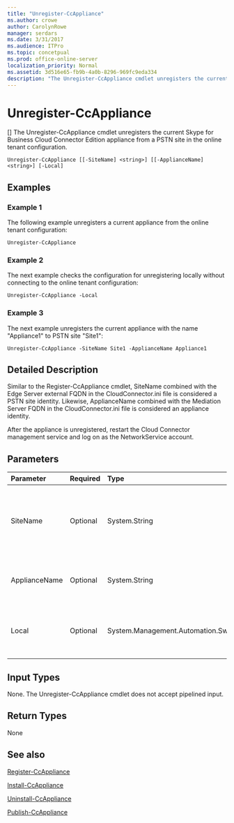 ```yaml
---
title: "Unregister-CcAppliance"
ms.author: crowe
author: CarolynRowe
manager: serdars
ms.date: 3/31/2017
ms.audience: ITPro
ms.topic: concetpual
ms.prod: office-online-server
localization_priority: Normal
ms.assetid: 3d516e65-fb9b-4a0b-8296-969fc9eda334
description: "The Unregister-CcAppliance cmdlet unregisters the current Skype for Business Cloud Connector Edition appliance from a PSTN site in the online tenant configuration."
---
```


# Unregister-CcAppliance
[]
The Unregister-CcAppliance cmdlet unregisters the current Skype for Business Cloud Connector Edition appliance from a PSTN site in the online tenant configuration.
  
```
Unregister-CcAppliance [[-SiteName] <string>] [[-ApplianceName] <string>] [-Local]
```

## Examples
<a name="Examples"> </a>

### Example 1

The following example unregisters a current appliance from the online tenant configuration:
  
```
Unregister-CcAppliance
```

### Example 2

The next example checks the configuration for unregistering locally without connecting to the online tenant configuration:
  
```
Unregister-CcAppliance -Local
```

### Example 3

The next example unregisters the current appliance with the name "Appliance1" to PSTN site "Site1":
  
```
Unregister-CcAppliance -SiteName Site1 -ApplianceName Appliance1
```

## Detailed Description
<a name="DetailedDescription"> </a>

Similar to the Register-CcAppliance cmdlet, SiteName combined with the Edge Server external FQDN in the CloudConnector.ini file is considered a PSTN site identity. Likewise, ApplianceName combined with the Mediation Server FQDN in the CloudConnector.ini file is considered an appliance identity.
  
After the appliance is unregistered, restart the Cloud Connector management service and log on as the NetworkService account.
  
## Parameters
<a name="DetailedDescription"> </a>

|**Parameter**|**Required**|**Type**|**Description**|
|:-----|:-----|:-----|:-----|
| SiteName <br/> |Optional  <br/> |System.String  <br/> |PSTN site name where the appliance is registered. Default value is SiteName value in CloudConnector.ini file.  <br/> |
|ApplianceName  <br/> |Optional  <br/> |System.String  <br/> |Name of the current appliance. Default value is the computer name of the host server.  <br/> |
|Local  <br/> |Optional  <br/> |System.Management.Automation.SwitchParameter  <br/> |Check configuration for registration locally without connecting to an online tenant configuration.  <br/> |
   
## Input Types
<a name="InputTypes"> </a>

None. The Unregister-CcAppliance cmdlet does not accept pipelined input.
  
## Return Types
<a name="ReturnTypes"> </a>

None
  
## See also
<a name="ReturnTypes"> </a>

[Register-CcAppliance](register-ccappliance.md)
  
[Install-CcAppliance](install-ccappliance.md)
  
[Uninstall-CcAppliance](uninstall-ccappliance.md)
  
[Publish-CcAppliance](publish-ccappliance.md)
  

